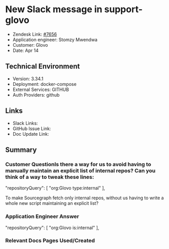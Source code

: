 # New Slack message in support-glovo <!-- Ticket Title  Hint: include keywords to make it searchable -->

- Zendesk Link: [#7656](https://sourcegraph.zendesk.com/agent/tickets/7656)
- Application engineer: Stomzy Mwendwa
- Customer: Glovo <!-- Redact if this contains personally identifying information -->
- Date: Apr 14

<!-- Data populated from integration, speak to Ben Gordon or Michael Bali if not working -->
<!-- During Internal team trial, fill missing data manually (we are waiting for all data to sync) -->

## Technical Environment
- Version: 3.34.1​
- Deployment: docker-compose
- External Services: GITHUB
- Auth Providers: github


## Links
<!-- Data for application engineer manual entry -->
- Slack Links:
- GitHub Issue Link:
- Doc Update Link:

## Summary
### Customer QuestionIs there a way for us to avoid having to manually maintain an explicit list of internal repos? Can you think of a way to tweak these lines:

  "repositoryQuery": [
    "org:Glovo type:internal"
  ],

To make Sourcegraph fetch only internal repos, without us having to write a whole new script maintaining an explicit list?


### Application Engineer Answer
"repositoryQuery": [
    "org:Glovo is:internal"
  ],

### Relevant Docs Pages Used/Created
